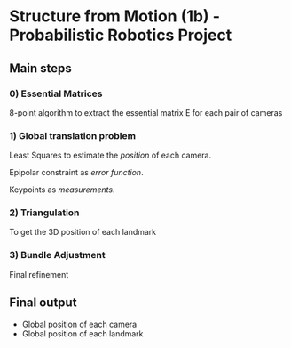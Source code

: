# **Structure from Motion** (1b) - Probabilistic Robotics Project

## **Main steps**
### 0) Essential Matrices
8-point algorithm to extract the essential matrix E for each pair of cameras

### 1) Global translation problem
Least Squares to estimate the *position* of each camera.

Epipolar constraint as *error function*.

Keypoints as *measurements*.

### 2) Triangulation
To get the 3D position of each landmark

### 3) Bundle Adjustment 
Final refinement


## **Final output**
- Global position of each camera
- Global position of each landmark